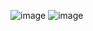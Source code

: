 ![image](https://github.com/ariis11/React-Projects/assets/47053735/c5d2db85-8dcf-49c7-9fc0-d94a6b6301f7)
![image](https://github.com/ariis11/React-Projects/assets/47053735/b96032a7-219c-48f8-b626-8a85cb8a6116)
